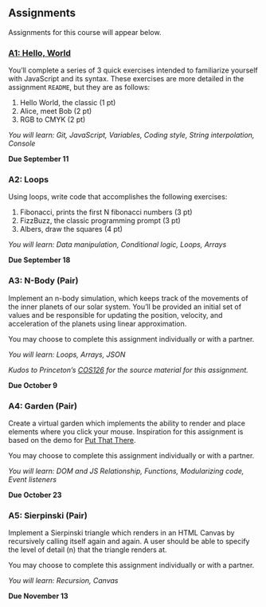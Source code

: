 ## Assignments
Assignments for this course will appear below. 

### [A1: Hello, World](https://classroom.github.com/a/47IpgEv0)

You’ll complete a series of 3 quick exercises intended to familiarize yourself with JavaScript and its syntax. These exercises are more detailed in the assignment `README`, but they are as follows:

1. Hello World, the classic (1 pt)
2. Alice, meet Bob (2 pt)
3. RGB to CMYK (2 pt)

*You will learn: Git, JavaScript, Variables, Coding style, String interpolation, Console*

**Due September 11**

### A2: Loops

Using loops, write code that accomplishes the following exercises:

1. Fibonacci, prints the first N fibonacci numbers (3 pt)
2. FizzBuzz, the classic programming prompt (3 pt)
3. Albers, draw the squares (4 pt)

*You will learn: Data manipulation, Conditional logic, Loops, Arrays*

**Due September 18**

### A3: N-Body (Pair)

Implement an n-body simulation, which keeps track of the movements of the inner planets of our solar system. You’ll be provided an initial set of values and be responsible for updating the position, velocity, and acceleration of the planets using linear approximation.

You may choose to complete this assignment individually or with a partner.

*You will learn: Loops, Arrays, JSON*

_Kudos to Princeton’s [COS126](https://www.cs.princeton.edu/courses/archive/fall19/cos126/assignments/nbody/) for the source material for this assignment._

**Due October 9**

### A4: Garden (Pair)

Create a virtual garden which implements the ability to render and place elements where you click your mouse. Inspiration for this assignment is based on the demo for [Put That There](https://www.youtube.com/watch?v=RyBEUyEtxQo).

You may choose to complete this assignment individually or with a partner.

*You will learn: DOM and JS Relationship, Functions, Modularizing code, Event listeners*

**Due October 23**

### A5: Sierpinski (Pair)

Implement a Sierpinski triangle which renders in an HTML Canvas by recursively calling itself again and again. A user should be able to specify the level of detail (n) that the triangle renders at.

You may choose to complete this assignment individually or with a partner.

*You will learn: Recursion, Canvas*

**Due November 13**
